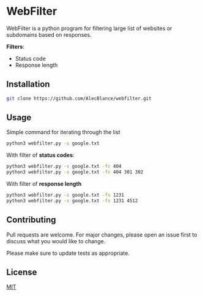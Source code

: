 # WebFilter

WebFilter is a python program for filtering large list of websites or subdomains based on responses.

**Filters**:
* Status code
* Response length


## Installation
```bash
git clone https://github.com/AlecBlance/webfilter.git
```

## Usage

Simple command for iterating through the list
```bash
python3 webfilter.py -s google.txt
```
With filter of **status codes**:
```bash
python3 webfilter.py -s google.txt -fc 404
python3 webfilter.py -s google.txt -fc 404 301 302
```
With filter of **response length**
```bash
python3 webfilter.py -s google.txt -fs 1231
python3 webfilter.py -s google.txt -fs 1231 4512
```
## Contributing
Pull requests are welcome. For major changes, please open an issue first to discuss what you would like to change.

Please make sure to update tests as appropriate.

## License
[MIT](LICENSE)
